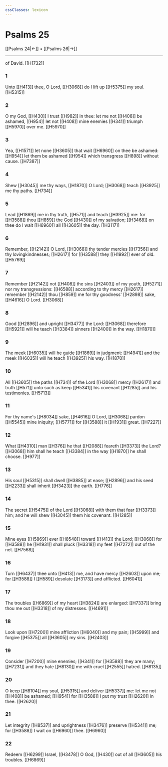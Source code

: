 ```yaml
---
cssClasses: lexicon
---
```

# Psalms 25

[[Psalms 24|←]] • [[Psalms 26|→]]

---

of David. [[H1732]]

### 1
Unto [[H413]] thee, O Lord, [[H3068]] do I lift up [[H5375]] my soul. [[H5315]]

### 2
O my God, [[H430]] I trust [[H982]] in thee: let me not [[H408]] be ashamed, [[H954]] let not [[H408]] mine enemies [[H341]] triumph [[H5970]] over me. [[H5970]]

### 3
Yea, [[H1571]] let none [[H3605]] that wait [[H6960]] on thee be ashamed: [[H954]] let them be ashamed [[H954]] which transgress [[H898]] without cause. [[H7387]]

### 4
Shew [[H3045]] me thy ways, [[H1870]] O Lord; [[H3068]] teach [[H3925]] me thy paths. [[H734]]

### 5
Lead [[H1869]] me in thy truth, [[H571]] and teach [[H3925]] me: for [[H3588]] thou [[H859]] the God [[H430]] of my salvation; [[H3468]] on thee do I wait [[H6960]] all [[H3605]] the day. [[H3117]]

### 6
Remember, [[H2142]] O Lord, [[H3068]] thy tender mercies [[H7356]] and thy lovingkindnesses; [[H2617]] for [[H3588]] they [[H1992]] ever of old. [[H5769]]

### 7
Remember [[H2142]] not [[H408]] the sins [[H2403]] of my youth, [[H5271]] nor my transgressions: [[H6588]] according to thy mercy [[H2617]] remember [[H2142]] thou [[H859]] me for thy goodness' [[H2898]] sake, [[H4616]] O Lord. [[H3068]]

### 8
Good [[H2896]] and upright [[H3477]] the Lord: [[H3068]] therefore [[H5921]] will he teach [[H3384]] sinners [[H2400]] in the way. [[H1870]]

### 9
The meek [[H6035]] will he guide [[H1869]] in judgment: [[H4941]] and the meek [[H6035]] will he teach [[H3925]] his way. [[H1870]]

### 10
All [[H3605]] the paths [[H734]] of the Lord [[H3068]] mercy [[H2617]] and truth [[H571]] unto such as keep [[H5341]] his covenant [[H1285]] and his testimonies. [[H5713]]

### 11
For thy name's [[H8034]] sake, [[H4616]] O Lord, [[H3068]] pardon [[H5545]] mine iniquity; [[H5771]] for [[H3588]] it [[H1931]] great. [[H7227]]

### 12
What [[H4310]] man [[H376]] he that [[H2088]] feareth [[H3373]] the Lord? [[H3068]] him shall he teach [[H3384]] in the way [[H1870]] he shall choose. [[H977]]

### 13
His soul [[H5315]] shall dwell [[H3885]] at ease; [[H2896]] and his seed [[H2233]] shall inherit [[H3423]] the earth. [[H776]]

### 14
The secret [[H5475]] of the Lord [[H3068]] with them that fear [[H3373]] him; and he will shew [[H3045]] them his covenant. [[H1285]]

### 15
Mine eyes [[H5869]] ever [[H8548]] toward [[H413]] the Lord; [[H3068]] for [[H3588]] he [[H1931]] shall pluck [[H3318]] my feet [[H7272]] out of the net. [[H7568]]

### 16
Turn [[H6437]] thee unto [[H413]] me, and have mercy [[H2603]] upon me; for [[H3588]] I [[H589]] desolate [[H3173]] and afflicted. [[H6041]]

### 17
The troubles [[H6869]] of my heart [[H3824]] are enlarged: [[H7337]] bring thou me out [[H3318]] of my distresses. [[H4691]]

### 18
Look upon [[H7200]] mine affliction [[H6040]] and my pain; [[H5999]] and forgive [[H5375]] all [[H3605]] my sins. [[H2403]]

### 19
Consider [[H7200]] mine enemies; [[H341]] for [[H3588]] they are many; [[H7231]] and they hate [[H8130]] me with cruel [[H2555]] hatred. [[H8135]]

### 20
O keep [[H8104]] my soul, [[H5315]] and deliver [[H5337]] me: let me not [[H408]] be ashamed; [[H954]] for [[H3588]] I put my trust [[H2620]] in thee. [[H2620]]

### 21
Let integrity [[H8537]] and uprightness [[H3476]] preserve [[H5341]] me; for [[H3588]] I wait on [[H6960]] thee. [[H6960]]

### 22
Redeem [[H6299]] Israel, [[H3478]] O God, [[H430]] out of all [[H3605]] his troubles. [[H6869]]